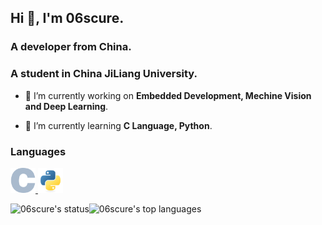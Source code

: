 <!--
**06scure/06scure** is a ✨ _special_ ✨ repository because its `README.md` (this file) appears on your GitHub profile.

Here are some ideas to get you started:

- 🔭 I’m currently working on ...
- 🌱 I’m currently learning ...
- 👯 I’m looking to collaborate on ...
- 🤔 I’m looking for help with ...
- 💬 Ask me about ...
- 📫 How to reach me: ...
- 😄 Pronouns: ...
- ⚡ Fun fact: ...
-->

## Hi 👋, I'm 06scure.
### A developer from China.
### A student in China JiLiang University. 

- 🔭 I’m currently working on **Embedded Development, Mechine Vision and Deep Learning**.

- 🌱 I’m currently learning **C Language, Python**.

### Languages

<p align="left">
  <a href="https://www.cprogramming.com/" target="_blank" rel="noreferrer"> <img src="https://raw.githubusercontent.com/devicons/devicon/master/icons/c/c-original.svg" alt="c" width="40" height="40"/> </a> <a href="https://www.python.org" target="_blank" rel="noreferrer"> <img src="https://raw.githubusercontent.com/devicons/devicon/master/icons/python/python-original.svg" alt="python" width="40" height="40"/>  </a>
</p>


<div>
  <p><img align="left" src="https://github-readme-stats.vercel.app/api?username=06scure&show_icons=true&theme=transparent" alt="06scure's status" /></p>
  <p><img src="https://github-readme-stats.vercel.app/api/top-langs?username=06scure&show_icons=true&layout=compact&theme=transparent" alt="06scure's top languages" /></p>
</div>


